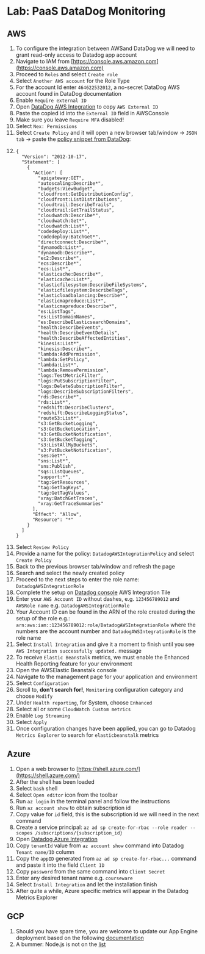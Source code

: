 # Lab: PaaS DataDog Monitoring

## AWS

1. To configure the integration between AWSand DataDog we will need to grant read-only access to Datadog app account
2. Navigate to IAM from [https://console.aws.amazon.com](https://console.aws.amazon.com)
3. Proceed to `Roles` and select `Create role`
4. Select `Another AWS account` for the Role Type
5. For the account Id enter `464622532012`, a no-secret DataDog AWS account found in DataDog documentation
6. Enable `Require external ID`
7. Open [DataDog AWS Integration](https://app.datadoghq.com/account/settings#integrations/amazon_web_services) to copy `AWS External ID`
8. Paste the copied id into the `External ID` field in AWSConsole
9. Make sure you leave `Require MFA` disabled!
10. Select `Nex: Permissions`
11. Select `Create Policy` and it will open a new browser tab/window -&gt; `JSON tab` -&gt; paste the [policy snippet from DataDog](https://docs.datadoghq.com/integrations/amazon_web_services/?tab=allpermissions#datadog-aws-iam-policy):
12. ```text
    {
      "Version": "2012-10-17",
      "Statement": [
        {
          "Action": [
            "apigateway:GET",
            "autoscaling:Describe*",
            "budgets:ViewBudget",
            "cloudfront:GetDistributionConfig",
            "cloudfront:ListDistributions",
            "cloudtrail:DescribeTrails",
            "cloudtrail:GetTrailStatus",
            "cloudwatch:Describe*",
            "cloudwatch:Get*",
            "cloudwatch:List*",
            "codedeploy:List*",
            "codedeploy:BatchGet*",
            "directconnect:Describe*",
            "dynamodb:List*",
            "dynamodb:Describe*",
            "ec2:Describe*",
            "ecs:Describe*",
            "ecs:List*",
            "elasticache:Describe*",
            "elasticache:List*",
            "elasticfilesystem:DescribeFileSystems",
            "elasticfilesystem:DescribeTags",
            "elasticloadbalancing:Describe*",
            "elasticmapreduce:List*",
            "elasticmapreduce:Describe*",
            "es:ListTags",
            "es:ListDomainNames",
            "es:DescribeElasticsearchDomains",
            "health:DescribeEvents",
            "health:DescribeEventDetails",
            "health:DescribeAffectedEntities",
            "kinesis:List*",
            "kinesis:Describe*",
            "lambda:AddPermission",
            "lambda:GetPolicy",
            "lambda:List*",
            "lambda:RemovePermission",
            "logs:TestMetricFilter",
            "logs:PutSubscriptionFilter",
            "logs:DeleteSubscriptionFilter",
            "logs:DescribeSubscriptionFilters",
            "rds:Describe*",
            "rds:List*",
            "redshift:DescribeClusters",
            "redshift:DescribeLoggingStatus",
            "route53:List*",
            "s3:GetBucketLogging",
            "s3:GetBucketLocation",
            "s3:GetBucketNotification",
            "s3:GetBucketTagging",
            "s3:ListAllMyBuckets",
            "s3:PutBucketNotification",
            "ses:Get*",
            "sns:List*",
            "sns:Publish",
            "sqs:ListQueues",
            "support:*",
            "tag:GetResources",
            "tag:GetTagKeys",
            "tag:GetTagValues",
            "xray:BatchGetTraces",
            "xray:GetTraceSummaries"
          ],
          "Effect": "Allow",
          "Resource": "*"
        }
      ]
    }
    ```
13. Select `Review Policy`
14. Provide a name for the policy: `DatadogAWSIntegrationPolicy`  and select `Create Policy`
15. Back to the previous browser tab/window and refresh the page
16. Search and select the newly created policy
17. Proceed to the next steps to enter the role name: `DatadogAWSIntegrationRole`
18. Complete the setup on [Datadog console](https://app.datadoghq.com/account/settings#integrations/amazon_web_services) AWS Integration Tile
19. Enter your `AWS Account ID` without dashes, e.g. `123456789012` and `AWSRole name` e.g. `DatadogAWSIntegrationRole`
20. Your Account ID can be found in the ARN of the role created during the setup of the role e.g.: `arn:aws:iam::123456789012:role/DatadogAWSIntegrationRole` where the numbers are the account number and `DatadogAWSIntegrationRole` is the role name
21. Select `Install Integration` and give it a moment to finish until you see `AWS Integration successfully updated.` message
22. To receive `Elastic Beanstalk` metrics, we must enable the Enhanced Health Reporting feature for your environment
23. Open the AWSElastic Beanstalk console
24. Navigate to the management page for your application and environment
25. Select `Configuration`
26. Scroll to, **don't search for!**, `Monitoring` configuration category and choose `Modify`
27. Under `Health reporting`, for System, choose `Enhanced`
28. Select all or some `CloudWatch Custom metrics`
29. Enable `Log Streaming` 
30. Select `Apply`
31. Once configuration changes have been applied, you can go to Datadog `Metrics Explorer` to search for `elasticbeanstalk` metrics

## Azure

1. Open a web browser to [https://shell.azure.com/](https://shell.azure.com/)
2. After the shell has been loaded
3. Select `bash` shell
4. Select `Open editor` icon from the toolbar
5. Run `az login` in the terminal panel and follow the instructions
6. Run `az account show` to obtain subscription id
7. Copy value for `id` field, this is the subscription id we will need in the next command
8. Create a service principal: `az ad sp create-for-rbac --role reader --scopes /subscriptions/{subscription_id}`
9. Open [Datadog Azure Integration](https://app.datadoghq.com/account/settings#integrations/azure)
10. Copy `tenantId` value from `az account show` command into Datadog `Tenant name/ID` column
11. Copy the `appID` generated from `az ad sp create-for-rbac...` command and paste it into the field `Client ID`
12. Copy `password` from the same command into `Client Secret`
13. Enter any desired tenant name e.g. `courseware`
14. Select `Install Integration` and let the installation finish
15. After quite a while, Azure specific metrics will appear in the Datadog Metrics Explorer

## GCP

1. Should you have spare time, you are welcome to update our App Engine deployment based on the following [documentation](https://app.datadoghq.com/account/settings#integrations/google-app-engine)
2. A bummer: Node.js is not on the [list](https://docs.datadoghq.com/integrations/google_app_engine/)

